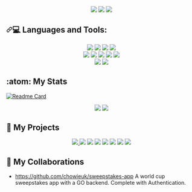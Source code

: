 
<div align="center" dir="auto">
  <a href="https://www.linkedin.com/in/reynolds-patrick/" rel="nofollow"><img src="https://camo.githubusercontent.com/a80d00f23720d0bc9f55481cfcd77ab79e141606829cf16ec43f8cacc7741e46/68747470733a2f2f696d672e736869656c64732e696f2f62616467652f4c696e6b6564496e2d3030373742353f7374796c653d666f722d7468652d6261646765266c6f676f3d6c696e6b6564696e266c6f676f436f6c6f723d7768697465" data-canonical-src="https://img.shields.io/badge/LinkedIn-0077B5?style=for-the-badge&amp;logo=linkedin&amp;logoColor=white" style="max-width: 100%;"></a>
  <a href="https://github.com/PatrickReynoldsCoding/CV/blob/main/Patrick%20Reynolds%20CV%202023.pdf"><img src="https://camo.githubusercontent.com/1ab0555c5c4586a1a95e31fa23ad84269d883f9e117d750d40c6e6b440a7b66e/68747470733a2f2f696d672e736869656c64732e696f2f62616467652f5044462043562d3836344641303f7374796c653d666f722d7468652d6261646765266c6f676f3d6376266c6f676f436f6c6f723d7768697465" data-canonical-src="https://img.shields.io/badge/PDF CV-864FA0?style=for-the-badge&amp;logo=cv&amp;logoColor=white" style="max-width: 100%;"></a>
<a href="https://github.com/patrickreynoldscoding/CV"><img src="https://camo.githubusercontent.com/4c6968728425916c616e8516c704beb29c74a8e81f1f2a29b313754384e52ced/68747470733a2f2f696d672e736869656c64732e696f2f62616467652f47697468756243562d3442344234423f7374796c653d666f722d7468652d6261646765266c6f676f3d676974687562266c6f676f436f6c6f723d7768697465" data-canonical-src="https://img.shields.io/badge/GithubCV-4B4B4B?style=for-the-badge&amp;logo=github&amp;logoColor=white" style="max-width: 100%;"></a>
</div>

<h2 dir="auto"><a id="user-content--languages-and-tools" class="anchor" aria-hidden="true" href="#-languages-and-tools"><svg class="octicon octicon-link" viewBox="0 0 16 16" version="1.1" width="16" height="16" aria-hidden="true"><path fill-rule="evenodd" d="M7.775 3.275a.75.75 0 001.06 1.06l1.25-1.25a2 2 0 112.83 2.83l-2.5 2.5a2 2 0 01-2.83 0 .75.75 0 00-1.06 1.06 3.5 3.5 0 004.95 0l2.5-2.5a3.5 3.5 0 00-4.95-4.95l-1.25 1.25zm-4.69 9.64a2 2 0 010-2.83l2.5-2.5a2 2 0 012.83 0 .75.75 0 001.06-1.06 3.5 3.5 0 00-4.95 0l-2.5 2.5a3.5 3.5 0 004.95 4.95l1.25-1.25a.75.75 0 00-1.06-1.06l-1.25 1.25a2 2 0 01-2.83 0z"></path></svg></a><g-emoji class="g-emoji" alias="computer" fallback-src="https://github.githubassets.com/images/icons/emoji/unicode/1f4bb.png">💻</g-emoji> Languages and Tools:</h2>

<div align="center" dir="auto">
  <a target="_blank" rel="noopener noreferrer nofollow" href="https://camo.githubusercontent.com/3d6bafc8853040cfe0ce91cb8904da7ce4261c7a1d9a7a86f79b1154310717fa/68747470733a2f2f696d672e736869656c64732e696f2f62616467652f2d48544d4c2d4646353733333f7374796c653d666f722d7468652d6261646765266c6f676f3d68746d6c35266c6f676f436f6c6f723d464635373333266c6162656c436f6c6f723d323832383238"><img src="https://camo.githubusercontent.com/3d6bafc8853040cfe0ce91cb8904da7ce4261c7a1d9a7a86f79b1154310717fa/68747470733a2f2f696d672e736869656c64732e696f2f62616467652f2d48544d4c2d4646353733333f7374796c653d666f722d7468652d6261646765266c6f676f3d68746d6c35266c6f676f436f6c6f723d464635373333266c6162656c436f6c6f723d323832383238" data-canonical-src="https://img.shields.io/badge/-HTML-FF5733?style=for-the-badge&amp;logo=html5&amp;logoColor=FF5733&amp;labelColor=282828" style="max-height: 60px;"></a>
  <a target="_blank" rel="noopener noreferrer nofollow" href="https://camo.githubusercontent.com/735c758075fa0627966230ec794e37fc8bf060167654bbf9f8d70dd54c52d367/68747470733a2f2f696d672e736869656c64732e696f2f62616467652f2d4353532d3535394446463f7374796c653d666f722d7468652d6261646765266c6f676f3d63737333266c6f676f436f6c6f723d353539444646266c6162656c436f6c6f723d323832383238"><img src="https://camo.githubusercontent.com/735c758075fa0627966230ec794e37fc8bf060167654bbf9f8d70dd54c52d367/68747470733a2f2f696d672e736869656c64732e696f2f62616467652f2d4353532d3535394446463f7374796c653d666f722d7468652d6261646765266c6f676f3d63737333266c6f676f436f6c6f723d353539444646266c6162656c436f6c6f723d323832383238" data-canonical-src="https://img.shields.io/badge/-CSS-559DFF?style=for-the-badge&amp;logo=css3&amp;logoColor=559DFF&amp;labelColor=282828" style="max-width: 100%;"></a>
  <a target="_blank" rel="noopener noreferrer nofollow" href="https://camo.githubusercontent.com/44877efa88e7c4ed224ddc1f31344f259d3ac6847b4fe68b48f473cf147d434e/68747470733a2f2f696d672e736869656c64732e696f2f62616467652f2d4a6176617363726970742d6637653936383f7374796c653d666f722d7468652d6261646765266c6f676f3d6a617661736372697074266c6f676f436f6c6f723d663765393638266c6162656c436f6c6f723d323832383238"><img src="https://camo.githubusercontent.com/44877efa88e7c4ed224ddc1f31344f259d3ac6847b4fe68b48f473cf147d434e/68747470733a2f2f696d672e736869656c64732e696f2f62616467652f2d4a6176617363726970742d6637653936383f7374796c653d666f722d7468652d6261646765266c6f676f3d6a617661736372697074266c6f676f436f6c6f723d663765393638266c6162656c436f6c6f723d323832383238" data-canonical-src="https://img.shields.io/badge/-Javascript-f7e968?style=for-the-badge&amp;logo=javascript&amp;logoColor=f7e968&amp;labelColor=282828" style="max-width: 100%;"></a>
  <a target="_blank" rel="noopener noreferrer nofollow" href="https://camo.githubusercontent.com/91848b1e487928e8973df7333ebc9233049b6fde85c1869d12d9fec7be2a526a/68747470733a2f2f696d672e736869656c64732e696f2f62616467652f2d527562792d4646364135353f7374796c653d666f722d7468652d6261646765266c6f676f3d72756279266c6f676f436f6c6f723d464636413535266c6162656c436f6c6f723d323832383238"><img src="https://camo.githubusercontent.com/91848b1e487928e8973df7333ebc9233049b6fde85c1869d12d9fec7be2a526a/68747470733a2f2f696d672e736869656c64732e696f2f62616467652f2d527562792d4646364135353f7374796c653d666f722d7468652d6261646765266c6f676f3d72756279266c6f676f436f6c6f723d464636413535266c6162656c436f6c6f723d323832383238" data-canonical-src="https://img.shields.io/badge/-Ruby-FF6A55?style=for-the-badge&amp;logo=ruby&amp;logoColor=FF6A55&amp;labelColor=282828" style="max-width: 100%;"></a><br>
  <a target="_blank" rel="noopener noreferrer nofollow" href="https://camo.githubusercontent.com/ac460ac1b64e90288677b7bb6816e3345c69df041d9f21a2f2267c902ef67bb0/68747470733a2f2f696d672e736869656c64732e696f2f62616467652f2d4e6f64652e6a732d3830443835373f7374796c653d666f722d7468652d6261646765266c6f676f3d6e6f64652e6a73266c6f676f436f6c6f723d383044383537266c6162656c436f6c6f723d323832383238"><img src="https://camo.githubusercontent.com/ac460ac1b64e90288677b7bb6816e3345c69df041d9f21a2f2267c902ef67bb0/68747470733a2f2f696d672e736869656c64732e696f2f62616467652f2d4e6f64652e6a732d3830443835373f7374796c653d666f722d7468652d6261646765266c6f676f3d6e6f64652e6a73266c6f676f436f6c6f723d383044383537266c6162656c436f6c6f723d323832383238" data-canonical-src="https://img.shields.io/badge/-Node.js-80D857?style=for-the-badge&amp;logo=node.js&amp;logoColor=80D857&amp;labelColor=282828" style="max-width: 100%;"></a>
  <a target="_blank" rel="noopener noreferrer nofollow" href="https://camo.githubusercontent.com/bd8ffb443d1cb958948e47fa5f70ba82c249561b69acd117decb67f666774972/68747470733a2f2f696d672e736869656c64732e696f2f62616467652f2d52656163742d3538443246303f7374796c653d666f722d7468652d6261646765266c6f676f3d7265616374266c6f676f436f6c6f723d353844324630266c6162656c436f6c6f723d323832383238"><img src="https://camo.githubusercontent.com/bd8ffb443d1cb958948e47fa5f70ba82c249561b69acd117decb67f666774972/68747470733a2f2f696d672e736869656c64732e696f2f62616467652f2d52656163742d3538443246303f7374796c653d666f722d7468652d6261646765266c6f676f3d7265616374266c6f676f436f6c6f723d353844324630266c6162656c436f6c6f723d323832383238" data-canonical-src="https://img.shields.io/badge/-React-58D2F0?style=for-the-badge&amp;logo=react&amp;logoColor=58D2F0&amp;labelColor=282828" style="max-width: 100%;"></a>
  <a target="_blank" rel="noopener noreferrer nofollow" href="https://camo.githubusercontent.com/0ff4ee24bcc76c76d86620bd41a4f134d62a11a96025dab38802c7a13a774482/68747470733a2f2f696d672e736869656c64732e696f2f62616467652f2d437970726573732d3362333933383f7374796c653d666f722d7468652d6261646765266c6f676f3d63797072657373266c6f676f436f6c6f723d666166326564266c6162656c436f6c6f723d323832383238"><img src="https://camo.githubusercontent.com/0ff4ee24bcc76c76d86620bd41a4f134d62a11a96025dab38802c7a13a774482/68747470733a2f2f696d672e736869656c64732e696f2f62616467652f2d437970726573732d3362333933383f7374796c653d666f722d7468652d6261646765266c6f676f3d63797072657373266c6f676f436f6c6f723d666166326564266c6162656c436f6c6f723d323832383238" data-canonical-src="https://img.shields.io/badge/-Cypress-3b3938?style=for-the-badge&amp;logo=cypress&amp;logoColor=faf2ed&amp;labelColor=282828" style="max-width: 100%;"></a>
  <a target="_blank" rel="noopener noreferrer nofollow" href="https://camo.githubusercontent.com/ec5604b38b6fb696de5477ad6a38e0ee21a859b0d69bef9f772b4b797ebf2196/68747470733a2f2f696d672e736869656c64732e696f2f62616467652f2d4a6573742d4238344436463f7374796c653d666f722d7468652d6261646765266c6f676f3d6a657374266c6f676f436f6c6f723d423834443646266c6162656c436f6c6f723d323832383238"><img src="https://camo.githubusercontent.com/ec5604b38b6fb696de5477ad6a38e0ee21a859b0d69bef9f772b4b797ebf2196/68747470733a2f2f696d672e736869656c64732e696f2f62616467652f2d4a6573742d4238344436463f7374796c653d666f722d7468652d6261646765266c6f676f3d6a657374266c6f676f436f6c6f723d423834443646266c6162656c436f6c6f723d323832383238" data-canonical-src="https://img.shields.io/badge/-Jest-B84D6F?style=for-the-badge&amp;logo=jest&amp;logoColor=B84D6F&amp;labelColor=282828" style="max-width: 100%;"></a>
  <a target="_blank" rel="noopener noreferrer nofollow" href="https://camo.githubusercontent.com/5ddbf43f9a2b5abb907dc9183f21de0019e91392e8b2f81354627f0f1d09998b/68747470733a2f2f696d672e736869656c64732e696f2f62616467652f2d52537065632d4630353839323f7374796c653d666f722d7468652d6261646765266c6f676f3d72756279266c6f676f436f6c6f723d463035383932266c6162656c436f6c6f723d323832383238"><img src="https://camo.githubusercontent.com/5ddbf43f9a2b5abb907dc9183f21de0019e91392e8b2f81354627f0f1d09998b/68747470733a2f2f696d672e736869656c64732e696f2f62616467652f2d52537065632d4630353839323f7374796c653d666f722d7468652d6261646765266c6f676f3d72756279266c6f676f436f6c6f723d463035383932266c6162656c436f6c6f723d323832383238" data-canonical-src="https://img.shields.io/badge/-RSpec-F05892?style=for-the-badge&amp;logo=ruby&amp;logoColor=F05892&amp;labelColor=282828" style="max-width: 100%;"></a>
<br>
  <a target="_blank" rel="noopener noreferrer nofollow" href="https://camo.githubusercontent.com/693bddb48c8124bb4c3c0e0bb57dec447c6b1b50685bc974b357713b74c4ebe2/68747470733a2f2f696d672e736869656c64732e696f2f62616467652f2d4d6f6e676f44422d3531413934303f7374796c653d666f722d7468652d6261646765266c6f676f3d6d6f6e676f6462266c6f676f436f6c6f723d353141393430266c6162656c436f6c6f723d323832383238"><img src="https://camo.githubusercontent.com/693bddb48c8124bb4c3c0e0bb57dec447c6b1b50685bc974b357713b74c4ebe2/68747470733a2f2f696d672e736869656c64732e696f2f62616467652f2d4d6f6e676f44422d3531413934303f7374796c653d666f722d7468652d6261646765266c6f676f3d6d6f6e676f6462266c6f676f436f6c6f723d353141393430266c6162656c436f6c6f723d323832383238" data-canonical-src="https://img.shields.io/badge/-MongoDB-51A940?style=for-the-badge&amp;logo=mongodb&amp;logoColor=51A940&amp;labelColor=282828" style="max-width: 100%;"></a>
  <a target="_blank" rel="noopener noreferrer nofollow" href="https://camo.githubusercontent.com/405d9beba94d15a78a01886664212e263fad16f8e47fefafb222a351e193d605/68747470733a2f2f696d672e736869656c64732e696f2f62616467652f2d506f737467726553514c2d3362333933383f7374796c653d666f722d7468652d6261646765266c6f676f3d706f737467726573716c266c6f676f436f6c6f723d666166326564266c6162656c436f6c6f723d323832383238"><img src="https://camo.githubusercontent.com/405d9beba94d15a78a01886664212e263fad16f8e47fefafb222a351e193d605/68747470733a2f2f696d672e736869656c64732e696f2f62616467652f2d506f737467726553514c2d3362333933383f7374796c653d666f722d7468652d6261646765266c6f676f3d706f737467726573716c266c6f676f436f6c6f723d666166326564266c6162656c436f6c6f723d323832383238" data-canonical-src="https://img.shields.io/badge/-PostgreSQL-3b3938?style=for-the-badge&amp;logo=postgresql&amp;logoColor=faf2ed&amp;labelColor=282828" style="max-width: 100%;"></a><br>
</div>


## :atom: My Stats

[![Readme Card](https://github-readme-stats.vercel.app/api/pin/?username=patrickreynoldscoding&repo=pokemon-match)](https://github.com/PatrickReynoldsCoding/pokemon-match)



<div align="center" dir="auto" href="https://github.com/anuraghazra/github-readme-stats">
  <img style="max-width: 100%;" src="https://github-readme-stats.vercel.app/api/top-langs/?username=PatrickReynoldsCoding&theme=radical" />
  <img style="max-width: 100%;" src="https://github-readme-stats.vercel.app/api?username=PatrickReynoldsCoding&hide=stars&show_icons=true&theme=radical" />
</div>
  
 ## :briefcase: My Projects
  
<div align="center" dir="auto">
  <a  href="https://github.com/PatrickReynoldsCoding/pokemon-match">
    <img style="max-width: 100%;" src="https://github-readme-stats.vercel.app/api/pin/?username=patrickReynoldsCoding&repo=pokemon-match&theme=radical" />
  </a>
    <img style="max-width: 100%;" src="https://github-readme-stats.vercel.app/api/pin/?username=PatrickReynoldsCoding&repo=the-fakebook&theme=radical" />
<!--   <img style="max-width: 100%;" src="https://github-readme-stats.vercel.app/api/pin/?username=chowieuk&repo=sweepstakes-app&theme=radical" /> -->
  <img style="max-width: 100%;" src="https://github-readme-stats.vercel.app/api/pin/?username=PatrickReynoldsCoding&repo=pair-up-live&theme=radical" />
  <img style="max-width: 100%;" src="https://github-readme-stats.vercel.app/api/pin/?username=PatrickReynoldsCoding&repo=pair-up&theme=radical" />   
  <img style="max-width: 100%;" src="https://github-readme-stats.vercel.app/api/pin/?username=PatrickReynoldsCoding&repo=new-mern-test&theme=radical" />
  <img style="max-width: 100%;" src="https://github-readme-stats.vercel.app/api/pin/?username=PatrickReynoldsCoding&repo=react_todo_app&theme=radical" />
  <img style="max-width: 100%;" src="https://github-readme-stats.vercel.app/api/pin/?username=PatrickReynoldsCoding&repo=bank_tech_test&theme=radical" />
  <img style="max-width: 100%;" src="https://github-readme-stats.vercel.app/api/pin/?username=PatrickReynoldsCoding&repo=socialGatheringBot&theme=radical" />
</div>

 ## :handshake: My Collaborations
 
 - https://github.com/chowieuk/sweepstakes-app A world cup sweepstakes app with a GO backend. Complete with Authentication.



<!--
stats from https://github.com/anuraghazra/github-readme-stats
**PatrickReynoldsCoding/PatrickReynoldsCoding** is a ✨ _special_ ✨ repository because its `README.md` (this file) appears on your GitHub profile.


Here are some ideas to get you started:

- 🔭 I’m currently working on ...
- 🌱 I’m currently learning ...
- 👯 I’m looking to collaborate on ...
- 🤔 I’m looking for help with ...
- 💬 Ask me about ...
- 📫 How to reach me: ...
- 😄 Pronouns: ...
- ⚡ Fun fact: ...
-->
